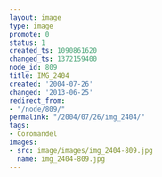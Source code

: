 ```yaml
---
layout: image
type: image
promote: 0
status: 1
created_ts: 1090861620
changed_ts: 1372159400
node_id: 809
title: IMG_2404
created: '2004-07-26'
changed: '2013-06-25'
redirect_from:
- "/node/809/"
permalink: "/2004/07/26/img_2404/"
tags:
- Coromandel
images:
- src: image/images/img_2404-809.jpg
  name: img_2404-809.jpg
---
```


